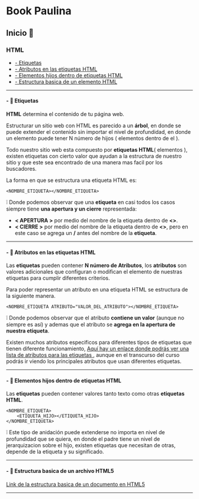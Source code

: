 # Book Paulina

## Inicio :dog:

### HTML

* [ - Etiquetas ](https://github.com/paucoro/book#--paperclip-etiquetas)
* [ - Atributos en las etiquetas HTML ](https://github.com/paucoro/book#--paperclip-atributos-en-las-etiquetas-html)
* [ - Elementos hijos dentro de etiquetas HTML ](https://github.com/paucoro/book#--paperclip-elementos-hijos-dentro-de-etiquetas-html)
* [ - Estructura basica de un elemento HTML ](https://github.com/paucoro/book#--paperclip-estructura-basica-de-un-archivo-html5)

---
#### - :paperclip: Etiquetas

**HTML** determina el contenido de tu página web.

Estructurar un sitio web con HTML es parecido a un **árbol**, en donde se puede extender el contenido sin importar el nivel de profundidad, en donde un elemento puede tener N número de hijos ( elementos dentro de el ).

Todo nuestro sitio web esta compuesto por **etiquetas HTML**( elementos ), existen etiquetas con cierto valor que ayudan a la estructura de nuestro sitio y que este sea encontrado de una manera mas facil por los buscadores.

La forma en que se estructura una etiqueta HTML es:

```
<NOMBRE_ETIQUETA></NOMBRE_ETIQUETA>
```

:grey_exclamation: Donde podemos observar que una **etiqueta** en casi todos los casos siempre tiene **una apertura y un cierre** representada:

* **< APERTURA >** por medio del nombre de la etiqueta dentro de **<>**.
* **< CIERRE >** por medio del nombre de la etiqueta dentro de **<>**, pero en este caso se agrega un **/** antes del nombre de la **etiqueta**.

---

#### - :paperclip: Atributos en las etiquetas HTML

Las **etiquetas** pueden contener **N número de Atributos**, los **atributos** son valores adicionales que configuran o modifican el elemento de nuestras etiquetas para cumplir diferentes criterios.

Para poder representar un atributo en una etiqueta HTML se estructura de la siguiente manera.

```
<NOMBRE_ETIQUETA ATRIBUTO="VALOR_DEL_ATRIBUTO"></NOMBRE_ETIQUETA>
```

:grey_exclamation: Donde podemos observar que el atributo **contiene un valor** (aunque no siempre es así) y ademas que el atributo se **agrega en la apertura de nuestra etiqueta**.

Existen muchos atributos especificos para diferentes tipos de etiquetas que tienen diferente funcionamiento, [Aquí hay un enlace donde podrás ver una lista de atributos para las etiquetas ](https://developer.mozilla.org/es/docs/Web/HTML/Atributos), aunque en el transcurso del curso podrás ir viendo los principales atributos que usan diferentes etiquetas.

---

#### - :paperclip: Elementos hijos dentro de etiquetas HTML

Las **etiquetas** pueden contener valores tanto texto como otras **etiquetas HTML**.

```
<NOMBRE_ETIQUETA>
    <ETIQUETA_HIJO></ETIQUETA_HIJO>
</NOMBRE_ETIQUETA>
```

:grey_exclamation: Este tipo de anidación puede extenderse no importa en nivel de profundidad que se quiera, en donde el padre tiene un nivel de jerarquizacion sobre el hijo,
existen etiquetas que necesitan de otras, depende de la etiqueta y su significado.

---

#### - :paperclip: Estructura basica de un archivo HTML5

[ Link de la estructura basica de un documento en HTML5 ](https://github.com/paucoro/book/wiki/Estructura-b%C3%A1sica-de-un-documento-HTML5)

---
